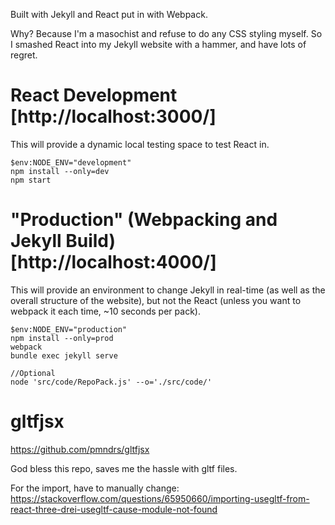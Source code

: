 Built with Jekyll and React put in with Webpack.

Why? Because I'm a masochist and refuse to do any CSS styling myself. 
So I smashed React into my Jekyll website with a hammer, and have lots of regret.

# React Development [http://localhost:3000/]
This will provide a dynamic local testing space to test React in.
```
$env:NODE_ENV="development"
npm install --only=dev
npm start
```

# "Production" (Webpacking and Jekyll Build) [http://localhost:4000/]
This will provide an environment to change Jekyll in real-time (as well as the overall structure of the website), 
but not the React (unless you want to webpack it each time, ~10 seconds per pack). 
```
$env:NODE_ENV="production"
npm install --only=prod
webpack
bundle exec jekyll serve

//Optional 
node 'src/code/RepoPack.js' --o='./src/code/'
```

# gltfjsx
https://github.com/pmndrs/gltfjsx

God bless this repo, saves me the hassle with gltf files.

For the import, have to manually change: https://stackoverflow.com/questions/65950660/importing-usegltf-from-react-three-drei-usegltf-cause-module-not-found